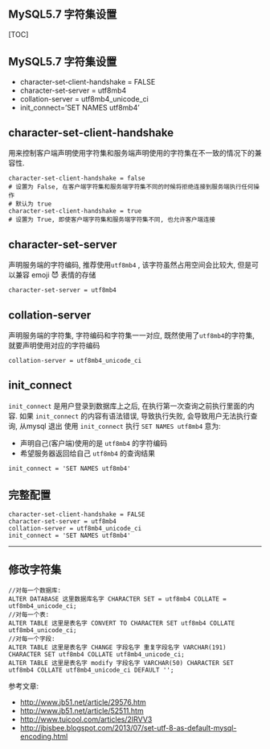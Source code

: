 ## MySQL5.7 字符集设置


[TOC]

## MySQL5.7 字符集设置
- character-set-client-handshake = FALSE
- character-set-server = utf8mb4
- collation-server = utf8mb4_unicode_ci
- init_connect=’SET NAMES utf8mb4’
## character-set-client-handshake
用来控制客户端声明使用字符集和服务端声明使用的字符集在不一致的情况下的兼容性.
```
character-set-client-handshake = false
# 设置为 False, 在客户端字符集和服务端字符集不同的时候将拒绝连接到服务端执行任何操作
# 默认为 true
character-set-client-handshake = true
# 设置为 True, 即使客户端字符集和服务端字符集不同, 也允许客户端连接
```
## character-set-server
声明服务端的字符编码, 推荐使用`utf8mb4` , 该字符虽然占用空间会比较大, 但是可以兼容 emoji 😈 表情的存储
```
character-set-server = utf8mb4
```
## collation-server
声明服务端的字符集, 字符编码和字符集一一对应, 既然使用了`utf8mb4`的字符集, 就要声明使用对应的字符编码
```
collation-server = utf8mb4_unicode_ci
```
## init_connect
`init_connect` 是用户登录到数据库上之后, 在执行第一次查询之前执行里面的内容. 如果 `init_connect` 的内容有语法错误, 导致执行失败, 会导致用户无法执行查询, 从mysql 退出
使用 `init_connect` 执行 `SET NAMES utf8mb4` 意为:
- 声明自己(客户端)使用的是 `utf8mb4` 的字符编码
- 希望服务器返回给自己 `utf8mb4` 的查询结果
```
init_connect = 'SET NAMES utf8mb4'
```
## 完整配置
```
character-set-client-handshake = FALSE
character-set-server = utf8mb4
collation-server = utf8mb4_unicode_ci
init_connect = 'SET NAMES utf8mb4'
```
------
## 修改字符集

```
//对每一个数据库:
ALTER DATABASE 这里数据库名字 CHARACTER SET = utf8mb4 COLLATE = utf8mb4_unicode_ci;
//对每一个表:
ALTER TABLE 这里是表名字 CONVERT TO CHARACTER SET utf8mb4 COLLATE utf8mb4_unicode_ci;
//对每一个字段:
ALTER TABLE 这里是表名字 CHANGE 字段名字 重复字段名字 VARCHAR(191) CHARACTER SET utf8mb4 COLLATE utf8mb4_unicode_ci;
ALTER TABLE 这里是表名字 modify 字段名字 VARCHAR(50) CHARACTER SET utf8mb4 COLLATE utf8mb4_unicode_ci DEFAULT '';
```

参考文章:

- <http://www.jb51.net/article/29576.htm>
- <http://www.jb51.net/article/52511.htm>
- <http://www.tuicool.com/articles/2IRVV3>
- <http://jbisbee.blogspot.com/2013/07/set-utf-8-as-default-mysql-encoding.html>